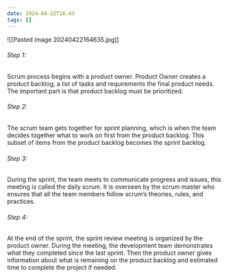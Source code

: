 ```yaml
---
date: 2024-04-22T16:43
tags: []
---
```

![[Pasted image 20240422164635.jpg]]

###### *Step 1:*
Scrum process begins with a product owner. Product Owner creates a product backlog, a list of tasks and requirements the final product needs. The important part is that product backlog must be prioritized.
###### *Step 2:*
The scrum team gets together for sprint planning, which is when the team decides together what to work on first from the product backlog. This subset of items from the product backlog becomes the sprint backlog.
###### *Step 3:*
During the sprint, the team meets to communicate progress and issues, this meeting is called the daily scrum. It is overseen by the scrum master who ensures that all the team members follow scrum’s theories, rules, and practices.
###### *Step 4:*
At the end of the sprint, the sprint review meeting is organized by the product owner. During the meeting, the development team demonstrates what they completed since the last sprint. Then the product owner gives information about what is remaining on the product backlog and estimated time to complete the project if needed.